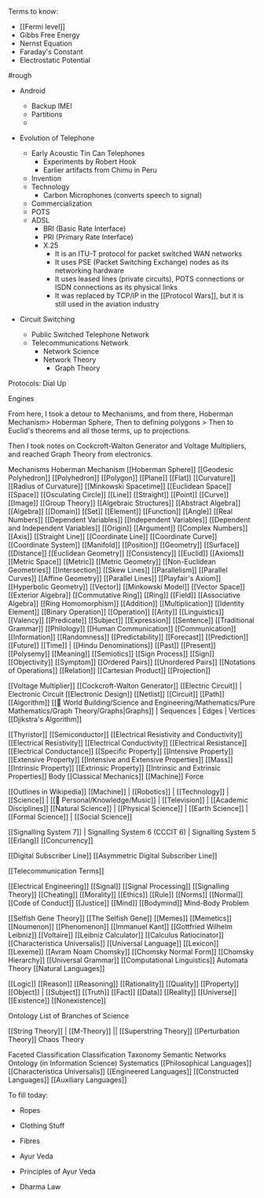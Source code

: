 Terms to know:
- [[Fermi level]]
- Gibbs Free Energy
- Nernst Equation
- Faraday's Constant
- Electrostatic Potential

#rough 

- Android
	- Backup IMEI
	- Partitions
	- 
- Evolution of Telephone
	- Early Acoustic Tin Can Telephones
		- Experiments by Robert Hook
		- Earlier artifacts from Chimu in Peru
	- Invention
	- Technology
		- Carbon Microphones (converts speech to signal)
	- Commercialization
	- POTS
	- ADSL
		- BRI (Basic Rate Interface)
		- PRI (Primary Rate Interface)
		- X.25
			- It is an ITU-T protocol for packet switched WAN networks
			- It uses PSE (Packet Switching Exchange) nodes as its networking hardware
			- It uses leased lines (private circuits), POTS connections or ISDN connections as its physical links
			- It was replaced by TCP/IP in the [[Protocol Wars]], but it is still used in the aviation industry 

- Circuit Switching
	- Public Switched Telephone Network
	- Telecommunications Network
		- Network Science
		- Network Theory
			- Graph Theory

Protocols: Dial Up

Engines

From here, I took a detour to Mechanisms, and from there, Hoberman Mechanism> Hoberman Sphere, Then to defining polygons > Then to Euclid's theorems and all those terms, up to projections.

Then I took notes on Cockcroft-Walton Generator and Voltage Multipliers, and reached Graph Theory from electronics.

Mechanisms
Hoberman Mechanism
[[Hoberman Sphere]]
[[Geodesic Polyhedron]]
[[Polyhedron]]
[[Polygon]]
[[Plane]]
[[Flat]]
[[Curvature]]
[[Radius of Curvature]]
[[Minkowski Spacetime]]
[[Euclidean Space]]
[[Space]]
[[Osculating Circle]]
[[Line]]
[[Straight]]
[[Point]]
[[Curve]]
[[Image]]
[[Group Theory]]
[[Algebraic Structures]]
[[Abstract Algebra]]
[[Algebra]]
[[Domain]]
[[Set]]
[[Element]]
[[Function]]
[[Angle]]
[[Real Numbers]]
[[Dependent Variables]]
[[Independent Variables]]
[[Dependent and Independent Variables]]
[[Origin]]
[[Argument]]
[[Complex Numbers]]
[[Axis]]
[[Straight Line]]
[[Coordinate Line]]
[[Coordinate Curve]]
[[Coordinate System]]
[[Manifold]]
[[Position]]
[[Geometry]]
[[Surface]]
[[Distance]]
[[Euclidean Geometry]]
[[Consistency]]
[[Euclid]]
[[Axioms]]
[[Metric Space]]
[[Metric]]
[[Metric Geometry]]
[[Non-Euclidean Geometries]]
[[Intersection]]
[[Skew Lines]]
[[Parallelism]]
[[Parallel Curves]]
[[Affine Geometry]]
[[Parallel Lines]]
[[Playfair's Axiom]]
[[Hyperbolic Geometry]]
[[Vector]]
[[Minkowski Model]]
[[Vector Space]]
[[Exterior Algebra]]
[[Commutative Ring]]
[[Ring]]
[[Field]]
[[Associative Algebra]]
[[Ring Homomorphism]]
[[Addition]]
[[Multiplication]]
[[Identity Element]]
[[Binary Operation]]
[[Operation]]
[[Arity]]
[[Linguistics]]
[[Valency]]
[[Predicate]]
[[Subject]]
[[Expression]]
[[Sentence]]
[[Traditional Grammar]]
[[Philology]]
[[Human Communication]]
[[Communication]]
[[Information]]
[[Randomness]]
[[Predictability]]
[[Forecast]]
[[Prediction]]
[[Future]]
[[Time]] | [[Hindu Denominations]]
[[Past]]
[[Present]]
[[Polysemy]]
[[Meaning]]
[[Semiotics]]
[[Sign Process]]
[[Sign]]
[[Objectivity]]
[[Symptom]]
[[Ordered Pairs]]
[[Unordered Pairs]]
[[Notations of Operations]]
[[Relation]]
[[Cartesian Product]]
[[Projection]]

[[Voltage Multiplier]]
[[Cockcroft-Walton Generator]]
[[Electric Circuit]] | Electronic Circuit
[[Electronic Design]]
[[Netlist]]
[[Circuit]]
[[Path]]
[[Algorithm]]
[[🔮 World Building/Science and Engineering/Mathematics/Pure Mathematics/Graph Theory/Graphs|Graphs]] | Sequences | Edges | Vertices
[[Djikstra's Algorithm]]

[[Thyristor]]
[[Semiconductor]]
[[Electrical Resistivity and Conductivity]]
[[Electrical Resistivity]]
[[Electrical Conductivity]]
[[Electrical Resistance]]
[[Electrical Conductance]]
[[Specific Property]]
[[Intensive Property]]
[[Extensive Property]]
[[Intensive and Extensive Properties]]
[[Mass]]
[[Intrinsic Property]]
[[Extrinsic Property]]
[[Intrinsic and Extrinsic Properties]]
Body
[[Classical Mechanics]]
[[Machine]]
Force

[[Outlines in Wikipedia]]
[[Machine]] | [[Robotics]] | [[Technology]] | [[Science]] | [[🤠 Personal/Knowledge/Music]] | [[Television]] | [[Academic Disciplines]]
[[Natural Science]] | [[Physical Science]] | [[Earth Science]] | [[Formal Science]] | [[Social Science]]

[[Signalling System 7]] | Signalling System 6 (CCCIT 6) | Signalling System 5
[[Erlang]]
[[Concurrency]]

[[Digital Subscriber Line]]
[[Asymmetric Digital Subscriber Line]]

[[Telecommunication Terms]]

[[Electrical Engineering]]
[[Signal]]
[[Signal Processing]]
[[Signalling Theory]]
[[Cheating]]
[[Morality]]
[[Ethics]]
[[Rule]]
[[Norms]]
[[Normal]]
[[Code of Conduct]]
[[Justice]]
[[Mind]]
[[Bodymind]]
Mind-Body Problem

[[Selfish Gene Theory]]
[[The Selfish Gene]]
[[Memes]]
[[Memetics]]
[[Noumenon]]
[[Phenomenon]]
[[Immanuel Kant]]
[[Gottfried Wilhelm Leibniz]]
[[Voltaire]]
[[Leibniz Calculator]]
[[Calculus Ratiocinator]]
[[Characteristica Universalis]]
[[Universal Language]]
[[Lexicon]]
[[Lexeme]]
[[Avram Noam Chomsky]]
[[Chomsky Normal Form]]
[[Chomsky Hierarchy]]
[[Universal Grammar]]
[[Computational Linguistics]]
Automata Theory
[[Natural Languages]]

[[Logic]]
[[Reason]]
[[Reasoning]]
[[Rationality]]
[[Quality]]
[[Property]]
[[Object]] | [[Subject]]
[[Truth]]
[[Fact]]
[[Data]]
[[Reality]]
[[Universe]]
[[Existence]]
[[Nonexistence]]

Ontology
List of Branches of Science

[[String Theory]] | [[M-Theory]] || [[Superstring Theory]]
[[Perturbation Theory]]
Chaos Theory

Faceted Classification
Classification
Taxonomy
Semantic Networks
Ontology (in Information Science)
Systematics
[[Philosophical Languages]]
[[Characteristica Universalis]]
[[Engineered Languages]]
[[Constructed Languages]]
[[Auxiliary Languages]]


To fill today:
- Ropes
- Clothing Stuff
- Fibres

- Ayur Veda
- Principles of Ayur Veda

- Dharma Law